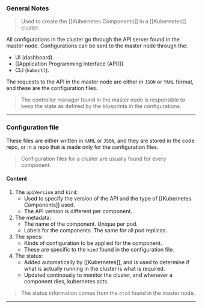 
### General Notes

> Used to create the [[Kubernetes Components]] in a [[Kubernetes]] cluster.

All configurations in the cluster go through the API server found in the master node. Configurations can be sent to the master node through the:
* UI (dashboard).
* [[Application Programming Interface (API)]]
* CLI (`kubectl`).

The requests to the API in the master node are either in `JSON` or `YAML` format, and these are the configuration files.

> The controller manager found in the master node is responsible to keep the state as defined by the blueprints in the configurations.

---

### Configuration file

These files are either written in `YAML` or `JSON`, and they are stored in the code repo, or in a repo that is made only for the configuration files.

> Configuration files for a cluster are usually found for every component.
#### Content

1. The `apiVersion` and `kind`:
	* Used to specify the version of the API and the type of [[Kubernetes Components]] used.
	* The API version is different per component.
2. The metadata:
	* The name of the component. Unique per pod.
	* Labels for the components. The same for all pod replicas.
1. The specs:
	* Kinds of configuration to be applied for the component.
	* These are specific to the `kind` found in the configuration file.
2. The status:
	* Added automatically by [[Kubernetes]], and is used to determine if what is actually running in the cluster is what is required.
	* Updated continously to monitor the cluster, and whenever a component dies, kubernetes acts.

> The status information comes from the `etcd` found in the master node.

---
